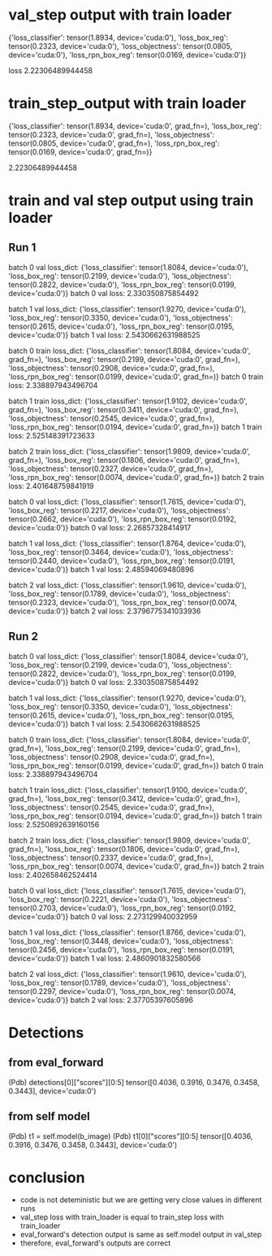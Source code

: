 
# val_step output with train loader

{'loss_classifier': tensor(1.8934, device='cuda:0'), 'loss_box_reg': tensor(0.2323, device='cuda:0'), 'loss_objectness': tensor(0.0805, device='cuda:0'), 'loss_rpn_box_reg': tensor(0.0169, device='cuda:0')}

loss 2.22306489944458


# train_step_output with train loader

{'loss_classifier': tensor(1.8934, device='cuda:0', grad_fn=<NllLossBackward0>), 'loss_box_reg': tensor(0.2323, device='cuda:0', grad_fn=<DivBackward0>), 'loss_objectness': tensor(0.0805, device='cuda:0',
       grad_fn=<BinaryCrossEntropyWithLogitsBackward0>), 'loss_rpn_box_reg': tensor(0.0169, device='cuda:0', grad_fn=<DivBackward0>)}

2.22306489944458


# train and val step output using train loader


## Run 1

batch 0 val loss_dict: {'loss_classifier': tensor(1.8084, device='cuda:0'), 'loss_box_reg': tensor(0.2199, device='cuda:0'), 'loss_objectness': tensor(0.2822, device='cuda:0'), 'loss_rpn_box_reg': tensor(0.0199, device='cuda:0')}
batch 0 val loss: 2.330350875854492


batch 1 val loss_dict: {'loss_classifier': tensor(1.9270, device='cuda:0'), 'loss_box_reg': tensor(0.3350, device='cuda:0'), 'loss_objectness': tensor(0.2615, device='cuda:0'), 'loss_rpn_box_reg': tensor(0.0195, device='cuda:0')}
batch 1 val loss: 2.5430662631988525


batch 0 train loss_dict: {'loss_classifier': tensor(1.8084, device='cuda:0', grad_fn=<NllLossBackward0>), 'loss_box_reg': tensor(0.2199, device='cuda:0', grad_fn=<DivBackward0>), 'loss_objectness': tensor(0.2908, device='cuda:0',
       grad_fn=<BinaryCrossEntropyWithLogitsBackward0>), 'loss_rpn_box_reg': tensor(0.0199, device='cuda:0', grad_fn=<DivBackward0>)}
batch 0 train loss: 2.338897943496704


batch 1 train loss_dict: {'loss_classifier': tensor(1.9102, device='cuda:0', grad_fn=<NllLossBackward0>), 'loss_box_reg': tensor(0.3411, device='cuda:0', grad_fn=<DivBackward0>), 'loss_objectness': tensor(0.2545, device='cuda:0',
       grad_fn=<BinaryCrossEntropyWithLogitsBackward0>), 'loss_rpn_box_reg': tensor(0.0194, device='cuda:0', grad_fn=<DivBackward0>)}
batch 1 train loss: 2.525148391723633


batch 2 train loss_dict: {'loss_classifier': tensor(1.9809, device='cuda:0', grad_fn=<NllLossBackward0>), 'loss_box_reg': tensor(0.1806, device='cuda:0', grad_fn=<DivBackward0>), 'loss_objectness': tensor(0.2327, device='cuda:0',
       grad_fn=<BinaryCrossEntropyWithLogitsBackward0>), 'loss_rpn_box_reg': tensor(0.0074, device='cuda:0', grad_fn=<DivBackward0>)}
batch 2 train loss: 2.401648759841919

batch 0 val loss_dict: {'loss_classifier': tensor(1.7615, device='cuda:0'), 'loss_box_reg': tensor(0.2217, device='cuda:0'), 'loss_objectness': tensor(0.2662, device='cuda:0'), 'loss_rpn_box_reg': tensor(0.0192, device='cuda:0')}
batch 0 val loss: 2.26857328414917

batch 1 val loss_dict: {'loss_classifier': tensor(1.8764, device='cuda:0'), 'loss_box_reg': tensor(0.3464, device='cuda:0'), 'loss_objectness': tensor(0.2440, device='cuda:0'), 'loss_rpn_box_reg': tensor(0.0191, device='cuda:0')}
batch 1 val loss: 2.48594069480896

batch 2 val loss_dict: {'loss_classifier': tensor(1.9610, device='cuda:0'), 'loss_box_reg': tensor(0.1789, device='cuda:0'), 'loss_objectness': tensor(0.2323, device='cuda:0'), 'loss_rpn_box_reg': tensor(0.0074, device='cuda:0')}
batch 2 val loss: 2.3796775341033936



## Run 2

batch 0 val loss_dict: {'loss_classifier': tensor(1.8084, device='cuda:0'), 'loss_box_reg': tensor(0.2199, device='cuda:0'), 'loss_objectness': tensor(0.2822, device='cuda:0'), 'loss_rpn_box_reg': tensor(0.0199, device='cuda:0')}
batch 0 val loss: 2.330350875854492

batch 1 val loss_dict: {'loss_classifier': tensor(1.9270, device='cuda:0'), 'loss_box_reg': tensor(0.3350, device='cuda:0'), 'loss_objectness': tensor(0.2615, device='cuda:0'), 'loss_rpn_box_reg': tensor(0.0195, device='cuda:0')}
batch 1 val loss: 2.5430662631988525


batch 0 train loss_dict: {'loss_classifier': tensor(1.8084, device='cuda:0', grad_fn=<NllLossBackward0>), 'loss_box_reg': tensor(0.2199, device='cuda:0', grad_fn=<DivBackward0>), 'loss_objectness': tensor(0.2908, device='cuda:0',
       grad_fn=<BinaryCrossEntropyWithLogitsBackward0>), 'loss_rpn_box_reg': tensor(0.0199, device='cuda:0', grad_fn=<DivBackward0>)}
batch 0 train loss: 2.338897943496704

batch 1 train loss_dict: {'loss_classifier': tensor(1.9100, device='cuda:0', grad_fn=<NllLossBackward0>), 'loss_box_reg': tensor(0.3412, device='cuda:0', grad_fn=<DivBackward0>), 'loss_objectness': tensor(0.2545, device='cuda:0',
       grad_fn=<BinaryCrossEntropyWithLogitsBackward0>), 'loss_rpn_box_reg': tensor(0.0194, device='cuda:0', grad_fn=<DivBackward0>)}
batch 1 train loss: 2.5250892639160156

batch 2 train loss_dict: {'loss_classifier': tensor(1.9809, device='cuda:0', grad_fn=<NllLossBackward0>), 'loss_box_reg': tensor(0.1806, device='cuda:0', grad_fn=<DivBackward0>), 'loss_objectness': tensor(0.2337, device='cuda:0',
       grad_fn=<BinaryCrossEntropyWithLogitsBackward0>), 'loss_rpn_box_reg': tensor(0.0074, device='cuda:0', grad_fn=<DivBackward0>)}
batch 2 train loss: 2.402658462524414

batch 0 val loss_dict: {'loss_classifier': tensor(1.7615, device='cuda:0'), 'loss_box_reg': tensor(0.2221, device='cuda:0'), 'loss_objectness': tensor(0.2703, device='cuda:0'), 'loss_rpn_box_reg': tensor(0.0192, device='cuda:0')}
batch 0 val loss: 2.273129940032959

batch 1 val loss_dict: {'loss_classifier': tensor(1.8766, device='cuda:0'), 'loss_box_reg': tensor(0.3448, device='cuda:0'), 'loss_objectness': tensor(0.2456, device='cuda:0'), 'loss_rpn_box_reg': tensor(0.0191, device='cuda:0')}
batch 1 val loss: 2.4860901832580566

batch 2 val loss_dict: {'loss_classifier': tensor(1.9610, device='cuda:0'), 'loss_box_reg': tensor(0.1789, device='cuda:0'), 'loss_objectness': tensor(0.2297, device='cuda:0'), 'loss_rpn_box_reg': tensor(0.0074, device='cuda:0')}
batch 2 val loss: 2.37705397605896

# Detections

## from eval_forward
(Pdb) detections[0]["scores"][0:5]
tensor([0.4036, 0.3916, 0.3476, 0.3458, 0.3443], device='cuda:0')

## from self model
(Pdb) t1 = self.model(b_image)
(Pdb) t1[0]["scores"][0:5]
tensor([0.4036, 0.3916, 0.3476, 0.3458, 0.3443], device='cuda:0')

# conclusion
- code is not deteministic but we are getting very close values in different runs
- val_step loss with train_loader is equal to train_step loss with train_loader
- eval_forward's detection output is same as self.model output in val_step
- therefore, eval_forward's outputs are correct